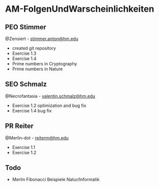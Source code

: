 # AM-FolgenUndWarscheinlichkeiten

## PEO Stimmer
@Zensiert - stimmer.anton@hm.edu
 * created git repository
 * Exercise 1.3
 * Exercise 1.4
 * Prime numbers in Cryptography
 * Prime numbers in Nature

## SEO Schmalz
@Necrofantasia - valentin.schmalz@hm.edu
 * Exercise 1.2 optimization and bug fix
 * Exercise 1.4 bug fix

## PR  Reiter 
@Merlin-dot - reiterm@hm.edu
 * Exercise 1.1
 * Exercise 1.2

## Todo
* Merlin Fibonacci Beispiele Natur/Informatik 

